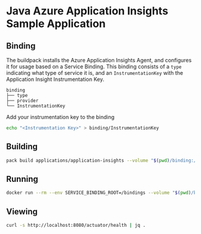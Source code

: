 # Java Azure Application Insights Sample Application

## Binding

The buildpack installs the Azure Application Insights Agent, and configures it for usage based on a Service Binding.  This binding consists of a `type` indicating what type of service it is, and an `InstrumentationKey` with the Application Insight Instrumentation Key.

```plain
binding
├── type
├── provider
└── InstrumentationKey
```

Add your instrumentation key to the binding

```bash
echo "<Instrumentation Key>" > binding/InstrumentationKey
```

## Building

```bash
pack build applications/application-insights --volume "$(pwd)/binding:/platform/bindings/application-insights"
```

## Running

```bash
docker run --rm --env SERVICE_BINDING_ROOT=/bindings --volume "$(pwd)/binding:/bindings/application" --tty --publish 8080:8080 applications/application-insights
```

## Viewing

```bash
curl -s http://localhost:8080/actuator/health | jq .
```

